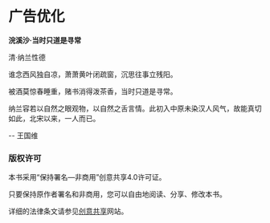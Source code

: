 # 广告优化


**浣溪沙·当时只道是寻常**

清·纳兰性德

谁念西风独自凉，萧萧黄叶闭疏窗，沉思往事立残阳。

被酒莫惊春睡重，赌书消得泼茶香，当时只道是寻常。


纳兰容若以自然之眼观物，以自然之舌言情。此初入中原未染汉人风气，故能真切如此，北宋以来，一人而已。

-- 王国维

### 版权许可

本书采用“保持署名—非商用”创意共享4.0许可证。

只要保持原作者署名和非商用，您可以自由地阅读、分享、修改本书。

详细的法律条文请参见[创意共享](http://creativecommons.org/licenses/by-nc/4.0/)网站。

